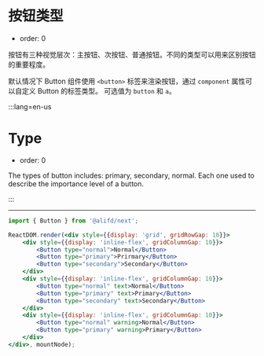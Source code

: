 # 按钮类型

- order: 0

按钮有三种视觉层次：主按钮、次按钮、普通按钮。不同的类型可以用来区别按钮的重要程度。

默认情况下 Button 组件使用 `<button>` 标签来渲染按钮，通过 `component` 属性可以自定义 Button 的标签类型。
可选值为 `button` 和 `a`。

:::lang=en-us
# Type

- order: 0

The types of button includes: primary, secondary, normal. Each one used to describe the importance level of a button.

:::

---

````jsx
import { Button } from '@alifd/next';

ReactDOM.render(<div style={{display: 'grid', gridRowGap: 10}}>
    <div style={{display: 'inline-flex', gridColumnGap: 10}}>
        <Button type="normal">Normal</Button> 
        <Button type="primary">Prirmary</Button> 
        <Button type="secondary">Secondary</Button>
    </div>
    <div style={{display: 'inline-flex', gridColumnGap: 10}}>
        <Button type="normal" text>Normal</Button>
        <Button type="primary" text>Primary</Button> 
        <Button type="secondary" text>Secondary</Button>
    </div>
    <div style={{display: 'inline-flex', gridColumnGap: 10}}>
        <Button type="normal" warning>Normal</Button>
        <Button type="primary" warning>Primary</Button>
    </div>
</div>, mountNode);
````